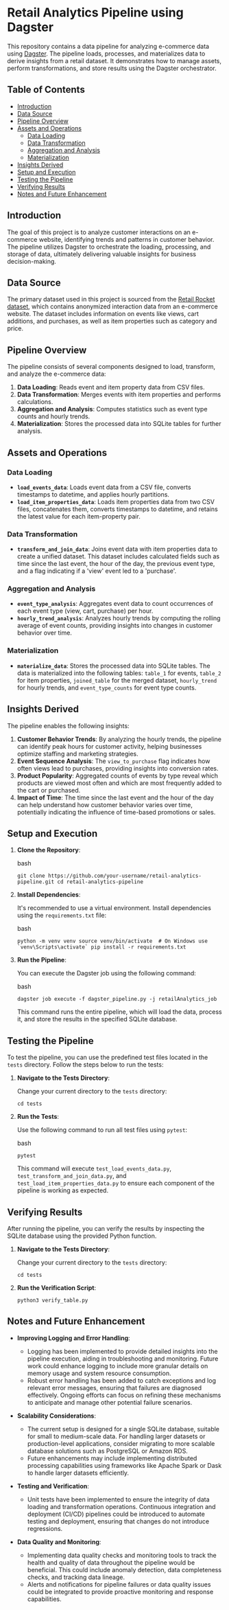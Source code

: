 # Retail Analytics Pipeline using Dagster

This repository contains a data pipeline for analyzing e-commerce data using [Dagster](https://dagster.io/). The pipeline loads, processes, and materializes data to derive insights from a retail dataset. It demonstrates how to manage assets, perform transformations, and store results using the Dagster orchestrator.

## Table of Contents

-   [Introduction](#introduction)
-   [Data Source](#data-source)
-   [Pipeline Overview](#pipeline-overview)
-   [Assets and Operations](#assets-and-operations)
    -   [Data Loading](#data-loading)
    -   [Data Transformation](#data-transformation)
    -   [Aggregation and Analysis](#aggregation-and-analysis)
    -   [Materialization](#materialization)
-   [Insights Derived](#insights-derived)
-   [Setup and Execution](#setup-and-execution)
-   [Testing the Pipeline](#testing-the-pipeline)
-   [Verifying Results](#verifying-results)
-  [ Notes and Future Enhancement](#notes-and-future-enhancement)

## Introduction

The goal of this project is to analyze customer interactions on an e-commerce website, identifying trends and patterns in customer behavior. The pipeline utilizes Dagster to orchestrate the loading, processing, and storage of data, ultimately delivering valuable insights for business decision-making.

## Data Source

The primary dataset used in this project is sourced from the [Retail Rocket dataset](https://www.kaggle.com/datasets/retailrocket/ecommerce-dataset), which contains anonymized interaction data from an e-commerce website. The dataset includes information on events like views, cart additions, and purchases, as well as item properties such as category and price.

## Pipeline Overview

The pipeline consists of several components designed to load, transform, and analyze the e-commerce data:

1.  **Data Loading**: Reads event and item property data from CSV files.
2.  **Data Transformation**: Merges events with item properties and performs calculations.
3.  **Aggregation and Analysis**: Computes statistics such as event type counts and hourly trends.
4.  **Materialization**: Stores the processed data into SQLite tables for further analysis.

## Assets and Operations

### Data Loading

-   **`load_events_data`**: Loads event data from a CSV file, converts timestamps to datetime, and applies hourly partitions.
-   **`load_item_properties_data`**: Loads item properties data from two CSV files, concatenates them, converts timestamps to datetime, and retains the latest value for each item-property pair.

### Data Transformation

-   **`transform_and_join_data`**: Joins event data with item properties data to create a unified dataset. This dataset includes calculated fields such as time since the last event, the hour of the day, the previous event type, and a flag indicating if a 'view' event led to a 'purchase'.

### Aggregation and Analysis

-   **`event_type_analysis`**: Aggregates event data to count occurrences of each event type (view, cart, purchase) per hour.
-   **`hourly_trend_analysis`**: Analyzes hourly trends by computing the rolling average of event counts, providing insights into changes in customer behavior over time.

### Materialization

-   **`materialize_data`**: Stores the processed data into SQLite tables. The data is materialized into the following tables: `table_1` for events, `table_2` for item properties, `joined_table` for the merged dataset, `hourly_trend` for hourly trends, and `event_type_counts` for event type counts.

## Insights Derived

The pipeline enables the following insights:

1.  **Customer Behavior Trends**: By analyzing the hourly trends, the pipeline can identify peak hours for customer activity, helping businesses optimize staffing and marketing strategies.
2.  **Event Sequence Analysis**: The `view_to_purchase` flag indicates how often views lead to purchases, providing insights into conversion rates.
3.  **Product Popularity**: Aggregated counts of events by type reveal which products are viewed most often and which are most frequently added to the cart or purchased.
4.  **Impact of Time**: The time since the last event and the hour of the day can help understand how customer behavior varies over time, potentially indicating the influence of time-based promotions or sales.

## Setup and Execution

1.  **Clone the Repository**:
    
    bash
    
        
    `git clone https://github.com/your-username/retail-analytics-pipeline.git
    cd retail-analytics-pipeline` 
    
2.  **Install Dependencies**:
    
    It's recommended to use a virtual environment. Install dependencies using the `requirements.txt` file:
    
    bash
    
   
    
    ``python -m venv venv
    source venv/bin/activate  # On Windows use `venv\Scripts\activate`
    pip install -r requirements.txt`` 
    
3.  **Run the Pipeline**:
    
    You can execute the Dagster job using the following command:
    
    bash
    
    
    `dagster job execute -f dagster_pipeline.py -j retailAnalytics_job` 
    
    This command runs the entire pipeline, which will load the data, process it, and store the results in the specified SQLite database.

## Testing the Pipeline

To test the pipeline, you can use the predefined test files located in the `tests` directory. Follow the steps below to run the tests:

1.  **Navigate to the Tests Directory**:
    
    Change your current directory to the `tests` directory:
        
    `cd tests` 
    
2.  **Run the Tests**:
    
    Use the following command to run all test files using `pytest`:
    
    bash
        
    `pytest` 
    
    This command will execute `test_load_events_data.py`, `test_transform_and_join_data.py`, and `test_load_item_properties_data.py` to ensure each component of the pipeline is working as expected.

## Verifying Results

After running the pipeline, you can verify the results by inspecting the SQLite database using the provided Python function. 

1.  **Navigate to the Tests Directory**:
    
    Change your current directory to the `tests` directory:
        
    `cd tests` 
    
2.  **Run the Verification Script**:

   
    `python3 verify_table.py`

## Notes and Future Enhancement

-   **Improving Logging and Error Handling**:
    
    -   Logging has been implemented to provide detailed insights into the pipeline execution, aiding in troubleshooting and monitoring. Future work could enhance logging to include more granular details on memory usage and system resource consumption.
    -   Robust error handling has been added to catch exceptions and log relevant error messages, ensuring that failures are diagnosed effectively. Ongoing efforts can focus on refining these mechanisms to anticipate and manage other potential failure scenarios.
-   **Scalability Considerations**:
    
    -   The current setup is designed for a single SQLite database, suitable for small to medium-scale data. For handling larger datasets or production-level applications, consider migrating to more scalable database solutions such as PostgreSQL or Amazon RDS.
    -   Future enhancements may include implementing distributed processing capabilities using frameworks like Apache Spark or Dask to handle larger datasets efficiently.
-   **Testing and Verification**:
    
    -   Unit tests have been implemented to ensure the integrity of data loading and transformation operations. Continuous integration and deployment (CI/CD) pipelines could be introduced to automate testing and deployment, ensuring that changes do not introduce regressions.

-   **Data Quality and Monitoring**:
    
    -   Implementing data quality checks and monitoring tools to track the health and quality of data throughout the pipeline would be beneficial. This could include anomaly detection, data completeness checks, and tracking data lineage.
    -   Alerts and notifications for pipeline failures or data quality issues could be integrated to provide proactive monitoring and response capabilities.


 



    
